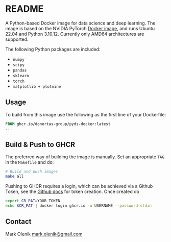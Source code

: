 # README
<!-- [![Build Docker image](https://github.com/donertas-group/rdev-docker/actions/workflows/build-image.yml/badge.svg)](https://github.com/donertas-group/rdev-docker/actions/workflows/build-image.yml) -->

A Python-based Docker image for data science and deep learning.
The image is based on the NVIDIA PyTorch [Docker image](https://catalog.ngc.nvidia.com/orgs/nvidia/containers/pytorch), and runs Ubuntu 22.04 and Python 3.10.12. Currently only AMD64 architectures are supported.

The following Python packages are included:
* `numpy`
* `scipy`
* `pandas`
* `sklearn`
* `torch`
* `matplotlib + plotnine`

## Usage
To build from this image use the following as the first line of your Dockerfile:
```Dockerfile
FROM ghcr.io/donertas-group/pyds-docker:latest
...
```

## Build & Push to GHCR
The preferred way of building the image is manually. Set an appropriate `TAG` in the `Makefile` and do:

```bash
# Build and push images
make all
```

Pushing to GHCR requires a login, which can be achieved via a Github Token, see the [Github docs](https://docs.github.com/en/packages/working-with-a-github-packages-registry/working-with-the-container-registry#authenticating-to-the-container-registry) for token creation.
Once created do

```bash
export CR_PAT=YOUR_TOKEN
echo $CR_PAT | docker login ghcr.io -u USERNAME --password-stdin
```

## Contact
Mark Olenik <mark.olenik@gmail.com>